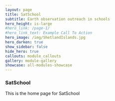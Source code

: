 ```yaml
---
layout: page
title: SatSchool
subtitle: Earth observation outreach in schools
hero_height: is-large
#hero_link: /page-1/
#hero_link_text: Example Call To Action
hero_image: /img/ShetlandIslands.jpg
hero_darken: true
show_sidebar: false
hide_hero: true
callouts: module_callouts
gallery: module-gallery
showcase: all-modules-showcase
---
```


### SatSchool

This is the home page for SatSchool
